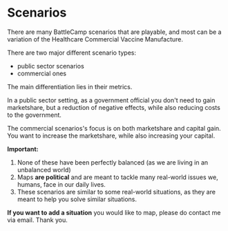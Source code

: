 # Scenarios

There are many BattleCamp scenarios that are playable, and most can be a variation of the Healthcare Commercial Vaccine Manufacture.

There are two major different scenario types:

- public sector scenarios
- commercial ones

The main differentiation lies in their metrics.

In a public sector setting, as a government official you don't need to gain marketshare, but a reduction of negative effects, while also reducing costs to the government.

The commercial scenarios's focus is on both marketshare and capital gain. You want to increase the marketshare, while also increasing your capital.

**Important:**

1. None of these have been perfectly balanced (as we are living in an unbalanced world)
2. Maps **are political** and are meant to tackle many real-world issues we, humans, face in our daily lives.
3. These scenarios are similar to some real-world situations, as they are meant to help you solve similar situations.

**If you want to add a situation** you would like to map, please do contact me via email. Thank you.
